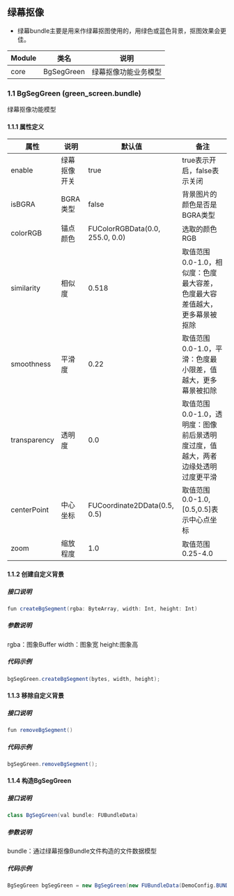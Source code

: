 

## 绿幕抠像

-  绿幕bundle主要是用来作绿幕抠图使用的，用绿色或蓝色背景，抠图效果会更佳。

| Module | 类名               |  说明                                                   |
| ------ | ---------------------- | ---------------------------------------------------------- |
| core | BgSegGreen |  绿幕抠像功能业务模型                                           |


### 1.1 BgSegGreen (green_screen.bundle)

绿幕抠像功能模型

#### 1.1.1 属性定义
| 属性 | 说明 | 默认值        |  备注|
| ------ | --------- |---- | ------------- |
| enable |绿幕抠像开关|    true  | true表示开启，false表示关闭|
| isBGRA | BGRA类型   | false | 背景图片的颜色是否是BGRA类型|
| colorRGB | 锚点颜色   | FUColorRGBData(0.0, 255.0, 0.0) | 选取的颜色RGB|
| similarity | 相似度   | 0.518 | 取值范围0.0-1.0，相似度：色度最大容差，色度最大容差值越大，更多幕景被抠除|
| smoothness | 平滑度   |  0.22  | 取值范围0.0-1.0，平滑：色度最小限差，值越大，更多幕景被扣除 |
| transparency | 透明度   | 0.0 | 取值范围0.0-1.0，透明度：图像前后景透明度过度，值越大，两者边缘处透明过度更平滑|
| centerPoint | 中心坐标   | FUCoordinate2DData(0.5, 0.5) | 取值范围0.0-1.0, [0.5,0.5]表示中心点坐标|
| zoom | 缩放程度   | 1.0 | 取值范围0.25-4.0|


#### 1.1.2 创建自定义背景
##### 接口说明
```java
fun createBgSegment(rgba: ByteArray, width: Int, height: Int)
```
##### 参数说明
rgba：图象Buffer
width：图象宽
height:图象高
##### 代码示例
```java
bgSegGreen.createBgSegment(bytes, width, height);
```
#### 1.1.3  移除自定义背景
##### 接口说明
```java
fun removeBgSegment()
```
##### 代码示例
```java
bgSegGreen.removeBgSegment();
```

#### 1.1.4 构造BgSegGreen
##### 接口说明
```java
class BgSegGreen(val bundle: FUBundleData)
```
##### 参数说明
bundle：通过绿幕抠像Bundle文件构造的文件数据模型

##### 代码示例
```java
BgSegGreen bgSegGreen = new BgSegGreen(new FUBundleData(DemoConfig.BUNDLE_BG_SEG_GREEN));
```

